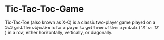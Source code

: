 # Tic-Tac-Toc-Game
Tic-Tac-Toe (also known as X-O) is a classic two-player game played on a 3x3 grid.The objective is for a  player to get three of their symbols ( 'X' or 'O' ) in a row, either horizontally, vertically, or diagonally.
